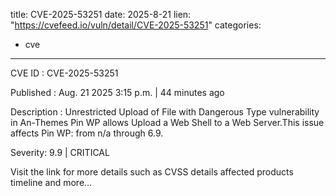  
title: CVE-2025-53251
date: 2025-8-21
lien: "https://cvefeed.io/vuln/detail/CVE-2025-53251"
categories:
  - cve
---

CVE ID : CVE-2025-53251

Published :  Aug. 21
2025
3:15 p.m. | 44 minutes ago

Description : Unrestricted Upload of File with Dangerous Type vulnerability in An-Themes Pin WP allows Upload a Web Shell to a Web Server.This issue affects Pin WP: from n/a through 6.9.

Severity: 9.9 | CRITICAL

Visit the link for more details
such as CVSS details
affected products
timeline
and more...
